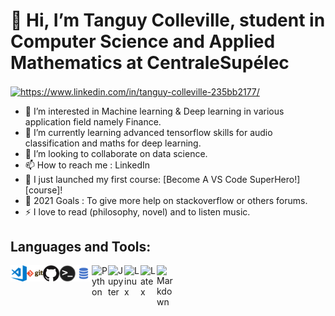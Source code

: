 # 👋 Hi, I’m Tanguy Colleville, student in Computer Science and Applied Mathematics at CentraleSupélec
[<img align="center" alt="https://www.linkedin.com/in/tanguy-colleville-235bb2177/" width="22px" src="https://cdn.jsdelivr.net/npm/simple-icons@v3/icons/linkedin.svg" />](https://www.linkedin.com/in/tanguy-colleville-235bb2177/)


- 👀 I’m interested in Machine learning & Deep learning in various application field namely Finance. 
- 🌱 I’m currently learning advanced tensorflow skills for audio classification and maths for deep learning. 
- 💞️ I’m looking to collaborate on data science. 
- 📫 How to reach me : LinkedIn 
- 🔭 I just launched my first course: [Become A VS Code SuperHero!][course]!
- 🥅 2021 Goals : To give more help on stackoverflow or others forums.
- ⚡ I love to read (philosophy, novel) and to listen music. 


## Languages and Tools:

[<img align="left" alt="Visual Studio Code" width="26px" src="https://raw.githubusercontent.com/github/explore/80688e429a7d4ef2fca1e82350fe8e3517d3494d/topics/visual-studio-code/visual-studio-code.png" />]()
[<img align="left" alt="Git" width="26px" src="https://raw.githubusercontent.com/github/explore/80688e429a7d4ef2fca1e82350fe8e3517d3494d/topics/git/git.png" />]()
[<img align="left" alt="GitHub" width="26px" src="https://raw.githubusercontent.com/github/explore/78df643247d429f6cc873026c0622819ad797942/topics/github/github.png" />]()
[<img align="left" alt="Terminal" width="26px" src="https://raw.githubusercontent.com/github/explore/80688e429a7d4ef2fca1e82350fe8e3517d3494d/topics/terminal/terminal.png" />]()
[<img align="left" alt="SQL" width="26px" src="https://raw.githubusercontent.com/github/explore/80688e429a7d4ef2fca1e82350fe8e3517d3494d/topics/sql/sql.png" />]()
[<img align="left" alt="Python" width="26px" src="https://upload.wikimedia.org/wikipedia/commons/thumb/c/c3/Python-logo-notext.svg/1200px-Python-logo-notext.svg.png" />]()
[<img align="left" alt="Jupyter" width="26px" src="https://upload.wikimedia.org/wikipedia/commons/thumb/3/38/Jupyter_logo.svg/1200px-Jupyter_logo.svg.png" />]()
[<img align="left" alt="Linux" width="26px" src="https://upload.wikimedia.org/wikipedia/commons/thumb/2/2b/Tux-simple.svg/154px-Tux-simple.svg.png" />]()
[<img align="left" alt="Latex" width="26px" src="https://upload.wikimedia.org/wikipedia/commons/thumb/9/92/LaTeX_logo.svg/2560px-LaTeX_logo.svg.png" />]()
[<img align="left" alt="Markdown" width="26px" src="https://upload.wikimedia.org/wikipedia/commons/thumb/4/48/Markdown-mark.svg/1280px-Markdown-mark.svg.png" />]()
